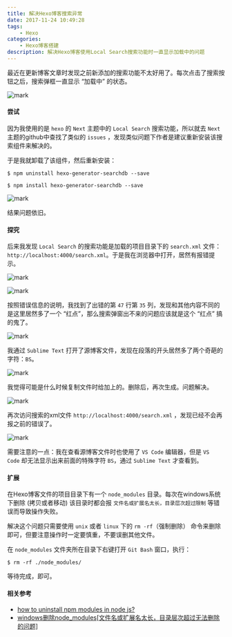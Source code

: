 ```yaml
---
title: 解决Hexo博客搜索异常
date: 2017-11-24 10:49:28
tags:
    - Hexo
categories: 
    - Hexo博客搭建
description: 解决Hexo博客使用Local Search搜索功能时一直显示加载中的问题
---
```


最近在更新博客文章时发现之前新添加的搜索功能不太好用了。每次点击了搜索按钮之后，搜索弹框一直显示 “加载中” 的状态。

![mark](http://ouej55gp9.bkt.clouddn.com/blog/171124/1KiH0C4BaA.png?imageslim)

#### 尝试

因为我使用的是 `hexo` 的 `Next` 主题中的 `Local Search` 搜索功能，所以就去 `Next` 主题的github中查找了类似的 `issues` ，发现类似问题下作者是建议重新安装该搜索组件来解决的。

于是我就卸载了该组件，然后重新安装：

```
$ npm uninstall hexo-generator-searchdb --save

$ npm install hexo-generator-searchdb --save

```

![mark](http://ouej55gp9.bkt.clouddn.com/blog/171124/eHlhg3am05.png?imageslim)

结果问题依旧。

#### 探究

后来我发现 `Local Search` 的搜索功能是加载的项目目录下的 `search.xml` 文件：`http://localhost:4000/search.xml`。于是我在浏览器中打开，居然有报错提示。

![mark](http://ouej55gp9.bkt.clouddn.com/blog/171124/68cam2i3k8.png?imageslim)

![mark](http://ouej55gp9.bkt.clouddn.com/blog/171124/jmJc73ClH5.png?imageslim)

按照错误信息的说明，我找到了出错的第 `47` 行第 `35` 列，发现和其他内容不同的是这里居然多了一个 “红点”，那么搜索弹窗出不来的问题应该就是这个 “红点” 搞的鬼了。

![mark](http://ouej55gp9.bkt.clouddn.com/blog/171124/imFDgH4mmE.png?imageslim)

我通过 `Sublime Text` 打开了源博客文件，发现在段落的开头居然多了两个奇葩的字符：`BS`。

![mark](http://ouej55gp9.bkt.clouddn.com/blog/171124/km78g4i39h.png?imageslim)

我觉得可能是什么时候复制文件时给加上的。删除后，再次生成。问题解决。

![mark](http://ouej55gp9.bkt.clouddn.com/blog/171124/06F5a7GEaL.png?imageslim)

再次访问搜索的xml文件 `http://localhost:4000/search.xml` ，发现已经不会再报之前的错误了。

![mark](http://ouej55gp9.bkt.clouddn.com/blog/171124/B85CK5774h.png?imageslim)


需要注意的一点：我在查看源博客文件时也使用了 `VS Code` 编辑器，但是 `VS Code` 却无法显示出来前面的特殊字符 `BS`，通过 `Sublime Text` 才查看到。

#### 扩展

在Hexo博客文件的项目目录下有一个 `node_modules` 目录。每次在windows系统下删除 (拷贝或者移动) 该目录时都会报 `文件名或扩展名太长，目录层次超过限制` 等错误而导致操作失败。

解决这个问题只需要使用 `unix` 或者 `linux` 下的 `rm -rf`（强制删除） 命令来删除即可，但要注意操作时一定要慎重，不要误删其他文件。

在 `node_modules` 文件夹所在目录下右键打开 `Git Bash` 窗口，执行：

```
$ rm -rf ./node_modules/
```

等待完成，即可。

#### 相关参考

* [how to uninstall npm modules in node js?](https://stackoverflow.com/questions/13066532/how-to-uninstall-npm-modules-in-node-js)
* [windows删除node_modules[文件名或扩展名太长，目录层次超过无法删除的问题]](http://blog.csdn.net/crper/article/details/50458369)
